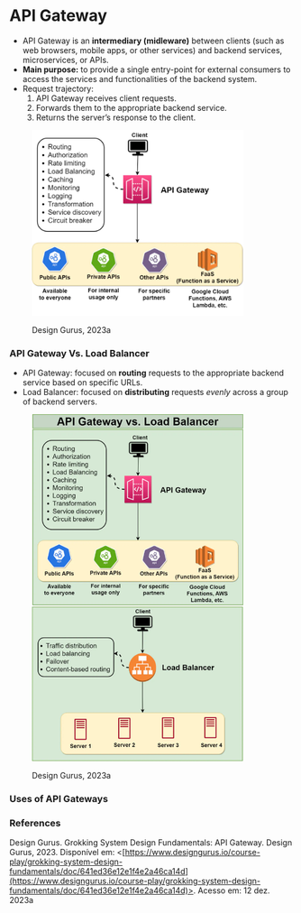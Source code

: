 # API Gateway

* API Gateway is an **intermediary (midleware)** between clients (such as web browsers, mobile apps, or other services) and backend services, microservices, or APIs.
* **Main purpose:** to provide a single entry-point for external consumers to access the services and functionalities of the backend system.
* Request trajectory:&#x20;
  1. API Gateway receives client requests.
  2. Forwards them to the appropriate backend service.
  3. Returns the server’s response to the client.

<figure><img src="../.gitbook/assets/image (2) (1).png" alt="" width="375"><figcaption><p>Design Gurus, 2023a</p></figcaption></figure>



### API Gateway Vs. Load Balancer

* API Gateway: focused on **routing** requests to the appropriate backend service based on specific URLs.
* Load Balancer: focused on **distributing** requests _evenly_ across a group of backend servers.

<figure><img src="../.gitbook/assets/image (5).png" alt="" width="375"><figcaption><p>Design Gurus, 2023a</p></figcaption></figure>



### Uses of API Gateways





### References

Design Gurus. Grokking System Design Fundamentals: API Gateway. Design Gurus, 2023. Disponível em: <[https://www.designgurus.io/course-play/grokking-system-design-fundamentals/doc/641ed36e12e1f4e2a46ca14d](https://www.designgurus.io/course-play/grokking-system-design-fundamentals/doc/641ed36e12e1f4e2a46ca14d)>. Acesso em: 12 dez. 2023a
